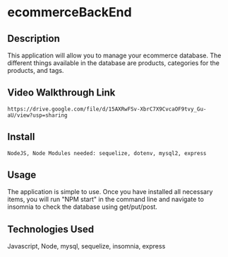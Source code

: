 # ecommerceBackEnd

## Description 
This application will allow you to manage your ecommerce database. The different things available in the database are products, categories for the products, and tags.

## Video Walkthrough Link 
    https://drive.google.com/file/d/15AXRwFSv-XbrC7X9CvcaOF9tvy_Gu-aU/view?usp=sharing

## Install
    NodeJS, Node Modules needed: sequelize, dotenv, mysql2, express

## Usage
The application is simple to use. Once you have installed all necessary items, you will run "NPM start" in the command line and navigate to insomnia to check the database using get/put/post.

## Technologies Used
Javascript, Node, mysql, sequelize, insomnia, express